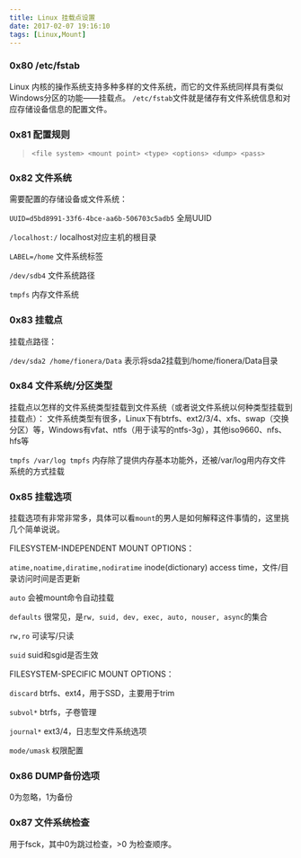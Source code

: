 ```yaml
---
title: Linux 挂载点设置
date: 2017-02-07 19:16:10
tags: [Linux,Mount]
---
```


### 0x80 /etc/fstab
Linux 内核的操作系统支持多种多样的文件系统，而它的文件系统同样具有类似Windows分区的功能——挂载点。
`/etc/fstab`文件就是储存有文件系统信息和对应存储设备信息的配置文件。

### 0x81 配置规则
> `<file system> <mount point> <type> <options> <dump> <pass>`

### 0x82 文件系统
需要配置的存储设备或文件系统：

`UUID=d5bd8991-33f6-4bce-aa6b-506703c5adb5` 全局UUID

`/localhost:/` localhost对应主机的根目录

`LABEL=/home` 文件系统标签

`/dev/sdb4` 文件系统路径

`tmpfs` 内存文件系统

### 0x83 挂载点
挂载点路径：

`/dev/sda2 /home/fionera/Data` 表示将sda2挂载到/home/fionera/Data目录

### 0x84 文件系统/分区类型
挂载点以怎样的文件系统类型挂载到文件系统（或者说文件系统以何种类型挂载到挂载点）：
文件系统类型有很多，Linux下有btrfs、ext2/3/4、xfs、swap（交换分区）等，Windows有vfat、ntfs（用于读写的ntfs-3g），其他iso9660、nfs、hfs等

`tmpfs /var/log	tmpfs` 内存除了提供内存基本功能外，还被/var/log用内存文件系统的方式挂载

### 0x85 挂载选项
挂载选项有非常非常多，具体可以看`mount`的男人是如何解释这件事情的，这里挑几个简单说说。

FILESYSTEM-INDEPENDENT MOUNT OPTIONS：

`atime,noatime,diratime,nodiratime` inode(dictionary) access time，文件/目录访问时间是否更新

`auto` 会被mount命令自动挂载

`defaults` 很常见，是`rw, suid, dev, exec, auto, nouser, async`的集合

`rw,ro` 可读写/只读

`suid` suid和sgid是否生效

FILESYSTEM-SPECIFIC MOUNT OPTIONS：

`discard` btrfs、ext4，用于SSD，主要用于trim

`subvol*` btrfs，子卷管理

`journal*` ext3/4，日志型文件系统选项

`mode/umask` 权限配置

### 0x86 DUMP备份选项
0为忽略，1为备份

### 0x87 文件系统检查
用于fsck，其中0为跳过检查，>0 为检查顺序。
